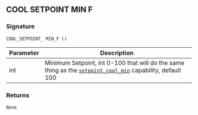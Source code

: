 ## COOL SETPOINT MIN F


### Signature

`COOL_SETPOINT_ MIN_F ()`


| Parameter | Description |
| --- | --- |
| int | Minimum Setpoint, int 0-100 that will do the same thing as the [`setpoint_cool_min`][1] capability, default 100 |


### Returns

`None
`

[1]:	https://control4.github.io/docs-driverworks-proxyprotocol/#thermostat-capabilities
